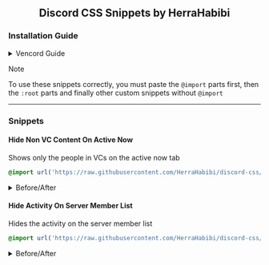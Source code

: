 <div align="center">

  ## Discord CSS Snippets by HerraHabibi

</div>

### Installation Guide

<details>
  <summary>Vencord Guide</summary>
  
  1. Press the Discord settings button
  \
  ![Step 1](https://i.imgur.com/8p3KjVH.png)
  2. Scroll down to the "Vencord" section, click on the "Vencord" tab and press the "Edit QuickCSS" button
  \
  ![Step 2](https://i.imgur.com/p4iciK7.png)
  3. In this popup, you must copy the code to apply the custom snippets and then you can close it
  \
  ![Step 3](https://i.imgur.com/dsNWmd3.png)
</details>

> [!NOTE] 
> To use these snippets correctly, you must paste the ``@import`` parts first, then the ``:root`` parts and finally other custom snippets without ``@import``

<hr>

### Snippets

#### Hide Non VC Content On Active Now

Shows only the people in VCs on the active now tab

```css
@import url('https://raw.githubusercontent.com/HerraHabibi/discord-css/refs/heads/main/src/Hide-Non-Vc-Content-On-Active-Now.css');
```

<details>
  <summary>Before/After</summary>

  ![Hide DM Game Activity](https://i.imgur.com/PgunQLm.png)
</details>

#### Hide Activity On Server Member List

Hides the activity on the server member list

```css
@import url('https://raw.githubusercontent.com/HerraHabibi/discord-css/refs/heads/main/src/Hide-Activity-On-Server-Member-List.css');
```

<details>
  <summary>Before/After</summary>

  ![Hide DM Game Activity](https://i.imgur.com/WjzpCQO.png)
</details>